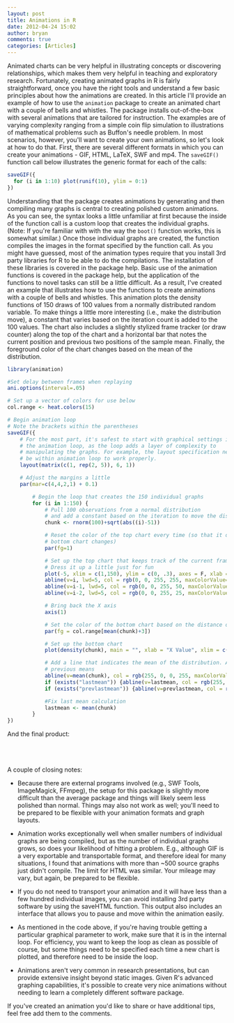 ```yaml
---
layout: post
title: Animations in R
date: 2012-04-24 15:02
author: bryan
comments: true
categories: [Articles]
---
```


Animated charts can be very helpful in illustrating concepts or discovering relationships, which makes them very helpful in teaching and exploratory research. Fortunately, creating animated graphs in R is fairly straightforward, once you have the right tools and understand a few basic principles about how the animations are created.
In this article I'll provide an example of how to use the `animation` package to create an animated chart with a couple of bells and whistles.
The package installs out-of-the-box with several animations that are tailored for instruction. The examples are of varying complexity ranging from a simple coin flip simulation to illustrations of mathematical problems such as Buffon's needle problem. In most scenarios, however, you'll want to create your own animations, so let's look at how to do that.
First, there are several different formats in which you can create your animations - GIF, HTML, LaTeX, SWF and mp4. The `saveGIF()` function call below illustrates the generic format for each of the calls:

```r
saveGIF({
  for (i in 1:10) plot(runif(10), ylim = 0:1)
})
```

Understanding that the package creates animations by generating and then compiling many graphs is central to creating polished custom animations. As you can see, the syntax looks a little unfamiliar at first because the inside of the function call is a custom loop that creates the individual graphs. (Note: If you're familiar with with the way the `boot()` function works, this is somewhat similar.) Once those individual graphs are created, the function compiles the images in the format specified by the function call. As you might have guessed, most of the animation types require that you install 3rd party libraries for R to be able to do the compilations. The installation of these libraries is covered in the package help.
Basic use of the animation functions is covered in the package help, but the application of the functions to novel tasks can still be a little difficult. As a result, I've created an example that illustrates how to use the functions to create animations with a couple of bells and whistles.
This animation plots the density functions of 150 draws of 100 values from a normally distributed random variable. To make things a little more interesting (i.e., make the distribution move), a constant that varies based on the iteration count is added to the 100 values. The chart also includes a slightly stylized frame tracker (or draw counter) along the top of the chart and a horizontal bar that notes the current position and previous two positions of the sample mean. Finally, the foreground color of the chart changes based on the mean of the distribution. 

```r
library(animation)

#Set delay between frames when replaying
ani.options(interval=.05)

# Set up a vector of colors for use below
col.range <- heat.colors(15)

# Begin animation loop
# Note the brackets within the parentheses
saveGIF({
	# For the most part, it's safest to start with graphical settings in 
	# the animation loop, as the loop adds a layer of complexity to 
	# manipulating the graphs. For example, the layout specification needs to 
	# be within animation loop to work properly.
	layout(matrix(c(1, rep(2, 5)), 6, 1))

	# Adjust the margins a little
	par(mar=c(4,4,2,1) + 0.1)

		# Begin the loop that creates the 150 individual graphs
		for (i in 1:150) {
			# Pull 100 observations from a normal distribution
			# and add a constant based on the iteration to move the distribution
			chunk <- rnorm(100)+sqrt(abs((i)-51))

			# Reset the color of the top chart every time (so that it doesn't change as the 
			# bottom chart changes)
			par(fg=1)

			# Set up the top chart that keeps track of the current frame/iteration
			# Dress it up a little just for fun
			plot(-5, xlim = c(1,150), ylim = c(0, .3), axes = F, xlab = "", ylab = "", main = "Iteration")
			abline(v=i, lwd=5, col = rgb(0, 0, 255, 255, maxColorValue=255))
			abline(v=i-1, lwd=5, col = rgb(0, 0, 255, 50, maxColorValue=255))
			abline(v=i-2, lwd=5, col = rgb(0, 0, 255, 25, maxColorValue=255))

			# Bring back the X axis
			axis(1)

			# Set the color of the bottom chart based on the distance of the distribution's mean from 0
			par(fg = col.range[mean(chunk)+3])

			# Set up the bottom chart
			plot(density(chunk), main = "", xlab = "X Value", xlim = c(-5, 15), ylim = c(0, .6))

			# Add a line that indicates the mean of the distribution. Add additional lines to track
			# previous means
			abline(v=mean(chunk), col = rgb(255, 0, 0, 255, maxColorValue=255))
			if (exists("lastmean")) {abline(v=lastmean, col = rgb(255, 0, 0, 50, maxColorValue=255)); prevlastmean &lt;- lastmean;}
			if (exists("prevlastmean")) {abline(v=prevlastmean, col = rgb(255, 0, 0, 25, maxColorValue=255))}

			#Fix last mean calculation
			lastmean <- mean(chunk)
		}
})
```

And the final product:</p><p><br /><a href="http://imgur.com/GLByH"><img title="Hosted by imgur.com" src="http://i.imgur.com/GLByH.gif" alt="" /></a><br /><br /><br />A couple of closing notes:
<ul><li>Because there are external programs involved (e.g., SWF Tools, ImageMagick, FFmpeg), the setup for this package is slightly more difficult than the average package and things will likely seem less polished than normal. Things may also not work as well; you'll need to be prepared to be flexible with your animation formats and graph layouts.</li></ul><ul><li>Animation works exceptionally well when smaller numbers of individual graphs are being compiled, but as the number of individual graphs grows, so does your likelihood of hitting a problem. E.g., although GIF is a very exportable and transportable format, and therefore ideal for many situations, I found that animations with more than ~500 source graphs just didn't compile. The limit for HTML was similar. Your mileage may vary, but again, be prepared to be flexible.</li></ul><ul><li>If you do not need to transport your animation and it will have less than a few hundred individual images, you can avoid installing 3rd party software by using the saveHTML function. This output also includes an interface that allows you to pause and move within the animation easily.</li></ul><ul><li>As mentioned in the code above, if you're having trouble getting a particular graphical parameter to work, make sure that it is in the internal loop. For efficiency, you want to keep the loop as clean as possible of course, but some things need to be specified each time a new chart is plotted, and therefore need to be inside the loop.</li></ul><ul><li>Animations aren't very common in research presentations, but can provide extensive insight beyond static images. Given R's advanced graphing capabilities, it's possible to create very nice animations without needing to learn a completely different software package.</li></ul>
If you've created an animation you'd like to share or have additional tips, feel free add them to the comments.
